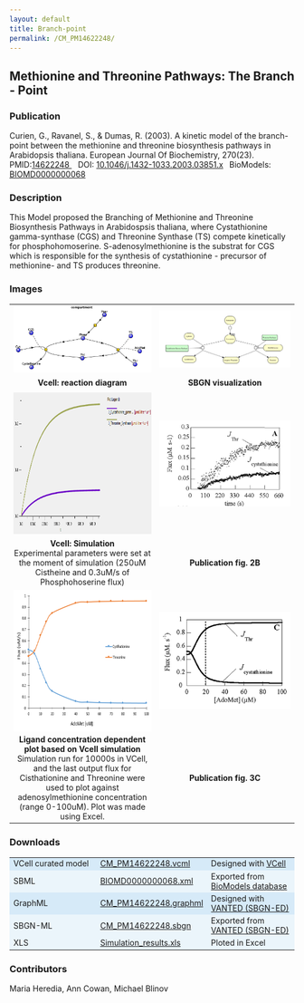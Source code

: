 ```yaml
---
layout: default
title: Branch-point
permalink: /CM_PM14622248/
---
```

## Methionine and Threonine Pathways: The Branch - Point

### Publication 

Curien, G., Ravanel, S., & Dumas, R. (2003). A kinetic model of the branch-point between the methionine and threonine biosynthesis pathways in Arabidopsis thaliana. European Journal Of Biochemistry, 270(23).<br/>
PMID:<a href="https://www.ncbi.nlm.nih.gov/pubmed/14622248">14622248 </a>&ensp; 
DOI: <a href="https://doi.org/10.1046/j.1432-1033.2003.03851.x"> 10.1046/j.1432-1033.2003.03851.x</a>&ensp;
BioModels: <a href="https://www.ebi.ac.uk/biomodels/BIOMD0000000068"> BIOMD0000000068 </a><br/>

### Description
This Model proposed the Branching of Methionine and Threonine Biosynthesis Pathways in Arabidospsis thaliana, where Cystathionine gamma-synthase (CGS) and Threonine Synthase (TS) compete kinetically for phosphohomoserine. S-adenosylmethionine is the substrat for CGS which is responsible for the synthesis of cystathionine - precursor of methionine- and TS produces threonine.

### Images
<center>
 <table> 
 <tr>
   <td align="center" width="280"><a href="https://modelbricks.github.io/images/Vcellimages/met-thr_Vcell_diagram.PNG">
   <img align="center" src="/images/Vcellimages/met-thr_Vcell_diagram.PNG"/></a></td>
   <td align="center" width="280"><a href="https://modelbricks.github.io/images/SBGNfiles/CM_PM14622248_SBGN.PNG">
   <img align="center" src="/images/SBGNfiles/CM_PM14622248_SBGN.PNG"> </a></td>
 </tr>
 <tr height="30">
   <td align="center"> <strong>Vcell: reaction diagram </strong> </td>
   <td align="center"> <strong>SBGN visualization </strong></td>
 </tr>
 <tr>
   <td ><a href="https://modelbricks.github.io/images/Vcellimages/CM_PM14622248_Vcell_sim1.PNG">
   <img src="/images/Vcellimages/CM_PM14622248_Vcell_sim1.PNG"  height="250"></a></td>
   <td ><a href="https://modelbricks.github.io/images/SBGNfiles/CM_PM14622248_papersim1.PNG">
   <img src="/images/SBGNfiles/CM_PM14622248_papersim1.PNG"/></a></td>
  </tr>
 <tr>
  <td align="center"> <strong> Vcell: Simulation </strong><br> Experimental parameters were set at the moment of simulation (250uM Cistheine and 0.3uM/s of Phosphohoserine flux) </td>
  <td align="center"><strong> Publication fig. 2B</strong> </td>
 </tr>
  <tr >
   <td align="center"><a href="https://modelbricks.github.io/images/Vcellimages/CM_PM14622248_Vcell_sim.PNG">
   <img align="center" src="/images/Vcellimages/CM_PM14622248_Vcell_sim.PNG" height="250"></a></td>
   <td align="center"><a href="https://modelbricks.github.io/images/SBGNfiles/CM_PM14622248_papersim.PNG">
   <img align="center" src="/images/SBGNfiles/CM_PM14622248_papersim.PNG"></a></td>
   </tr>
 <tr>
  <td align="center"> <strong>Ligand concentration dependent plot based on Vcell simulation </strong> <br> Simulation run for 10000s in VCell, and the last output flux for Cisthationine and Threonine were used to plot against adenosylmethionine concentration (range 0-100uM). Plot was made using Excel.</td>
  <td align="center"><strong>Publication fig. 3C </strong></td>
 </tr>
 </table>
</center>

### Downloads 
<center>
 <table>
  <td width="33%" bgcolor="#D6EAF8">VCell curated model </td>
  <td width="33%" bgcolor="#D6EAF8"><a href="/modelbricks/VCML_SBMLfiles/CM_PM14622248.vcml">CM_PM14622248.vcml</a></td>
  <td width="33%" bgcolor="#D6EAF8"> Designed with <a href="http://vcell.org"> VCell</a></td>
  <tr>
   <td bgcolor="#EBF5FB">SBML </td>
   <td bgcolor="#EBF5FB"><a href="/modelbricks/VCML_SBMLfiles/BIOMD0000000068.xml">BIOMD0000000068.xml</a></td>
   <td bgcolor="#EBF5FB"> Exported from <a href="https://www.ebi.ac.uk/biomodels/BIOMD0000000068">BioModels database</a></td>
  </tr>
  <tr>
   <td bgcolor="#D6EAF8">GraphML </td>
   <td bgcolor="#D6EAF8"><a href="/modelbricks/SBGNexecutablefiles/CM_PM14622248 _SBGN.graphml">CM_PM14622248.graphml</a></td>
   <td bgcolor="#D6EAF8"> Designed with <a href="https://immersive-analytics.infotech.monash.edu/vanted/addons/sbgn-ed/">VANTED (SBGN-ED)</a></td>
  </tr>
  <tr>
   <td bgcolor="#EBF5FB">SBGN-ML </td>
   <td bgcolor="#EBF5FB"><a href="/modelbricks/SBGNexecutablefiles/CM_PM14622248_SBGN.sbgn">CM_PM14622248.sbgn</a></td>
   <td bgcolor="#EBF5FB"> Exported from <a href="https://immersive-analytics.infotech.monash.edu/vanted/addons/sbgn-ed/">VANTED (SBGN-ED)</a></td>
    </tr>
    <tr>
   <td bgcolor="#EBF5FB"> XLS </td>
   <td bgcolor="#EBF5FB"><a href="/modelbricks/VCML_SBMLfiles/curated_Meth_thre_files.xlsx">Simulation_results.xls</a></td>
   <td bgcolor="#EBF5FB"> Ploted in Excel </td>
   </tr>
 </table>
</center>

### Contributors
Maria Heredia, Ann Cowan, Michael Blinov
 
